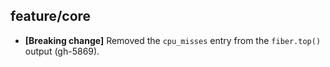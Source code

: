 ## feature/core

* **[Breaking change]** Removed the `cpu_misses` entry from the `fiber.top()`
  output (gh-5869).
